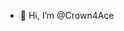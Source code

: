 - 👋 Hi, I’m @Crown4Ace


<!---
Crown4Ace/Crown4Ace is a ✨ special ✨ repository because its `README.md` (this file) appears on your GitHub profile.
You can click the Preview link to take a look at your changes.
--->
